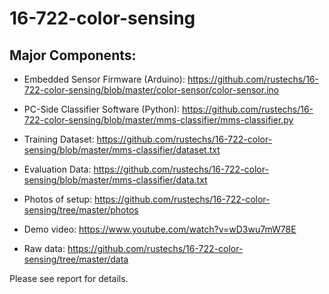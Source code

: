 # 16-722-color-sensing

## Major Components:

- Embedded Sensor Firmware (Arduino): https://github.com/rustechs/16-722-color-sensing/blob/master/color-sensor/color-sensor.ino

- PC-Side Classifier Software (Python): https://github.com/rustechs/16-722-color-sensing/blob/master/mms-classifier/mms-classifier.py

- Training Dataset: https://github.com/rustechs/16-722-color-sensing/blob/master/mms-classifier/dataset.txt

- Evaluation Data: https://github.com/rustechs/16-722-color-sensing/blob/master/mms-classifier/data.txt

- Photos of setup: https://github.com/rustechs/16-722-color-sensing/tree/master/photos

- Demo video: https://www.youtube.com/watch?v=wD3wu7mW78E

- Raw data: https://github.com/rustechs/16-722-color-sensing/tree/master/data

Please see report for details.
